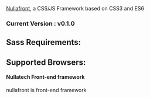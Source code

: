 [Nullafront](http://github.com/nullafront/), a CSS/JS Framework based on CSS3 and ES6
### Current Version : v0.1.0
## Sass Requirements:

## Supported Browsers: 


#### Nullatech Front-end framework

nullafront is front-end framework